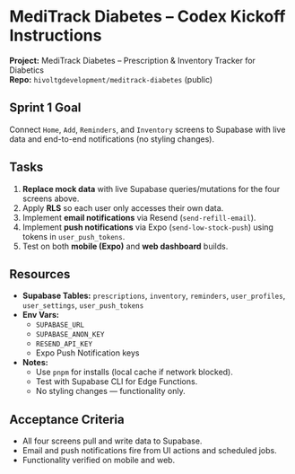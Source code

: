# MediTrack Diabetes – Codex Kickoff Instructions

**Project:** MediTrack Diabetes – Prescription & Inventory Tracker for Diabetics  
**Repo:** `hivoltgdevelopment/meditrack-diabetes` (public)  

## Sprint 1 Goal
Connect `Home`, `Add`, `Reminders`, and `Inventory` screens to Supabase with live data and end-to-end notifications (no styling changes).  

## Tasks
1. **Replace mock data** with live Supabase queries/mutations for the four screens above.  
2. Apply **RLS** so each user only accesses their own data.  
3. Implement **email notifications** via Resend (`send-refill-email`).  
4. Implement **push notifications** via Expo (`send-low-stock-push`) using tokens in `user_push_tokens`.  
5. Test on both **mobile (Expo)** and **web dashboard** builds.  

## Resources
- **Supabase Tables:** `prescriptions`, `inventory`, `reminders`, `user_profiles`, `user_settings`, `user_push_tokens`
- **Env Vars:**  
  - `SUPABASE_URL`  
  - `SUPABASE_ANON_KEY`  
  - `RESEND_API_KEY`  
  - Expo Push Notification keys  
- **Notes:**  
  - Use `pnpm` for installs (local cache if network blocked).  
  - Test with Supabase CLI for Edge Functions.  
  - No styling changes — functionality only.  

## Acceptance Criteria
- All four screens pull and write data to Supabase.  
- Email and push notifications fire from UI actions and scheduled jobs.  
- Functionality verified on mobile and web.  
